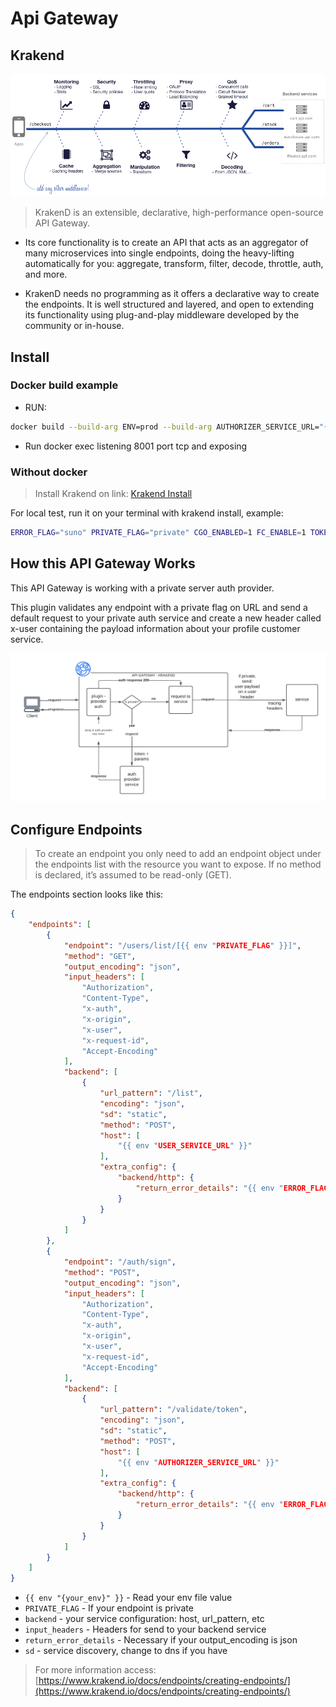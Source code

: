# Api Gateway

## Krakend

![how to Krakend works](https://raw.githubusercontent.com/castmetal/krakend-private-auth-server-response/main/KrakendFlow.png)

> KrakenD is an extensible, declarative, high-performance open-source API Gateway.

- Its core functionality is to create an API that acts as an aggregator of many microservices into single endpoints, doing the heavy-lifting automatically for you: aggregate, transform, filter, decode, throttle, auth, and more.

- KrakenD needs no programming as it offers a declarative way to create the endpoints. It is well structured and layered, and open to extending its functionality using plug-and-play middleware developed by the community or in-house.

## Install

### Docker build example

- RUN:

```sh
docker build --build-arg ENV=prod --build-arg AUTHORIZER_SERVICE_URL="{your authorizer service url example: http://localhost:8000}" --build-arg LOGIN_SERVICE_URL="{your login service url example: http://localhost:4000}" --build-arg PRIVATE_FLAG="{your endpoint private flag example: private}" --build-arg TOKEN_HEADER="x-auth" -t mykrakend .
```

- Run docker exec listening 8001 port tcp and exposing

### Without docker

> Install Krakend on link: [Krakend Install](https://www.krakend.io/download/)

For local test, run it on your terminal with krakend install, example:

```sh
ERROR_FLAG="suno" PRIVATE_FLAG="private" CGO_ENABLED=1 FC_ENABLE=1 TOKEN_HEADER="x-auth" AUTHORIZER_SERVICE_URL="{your_auth_service_url:port} LOGIN_SERVICE_URL="{your_service_url:port}" KRAKEND_PORT=8001 krakend run -d -c ./krakend.json -p 8001
```

## How this API Gateway Works

This API Gateway is working with a private server auth provider.

This plugin validates any endpoint with a private flag on URL and send a default request to your private auth service and create a new header called x-user containing the payload information about your profile customer service.

![how to auth provider plugin works](https://raw.githubusercontent.com/castmetal/krakend-private-auth-server-response/main/autho-provider-plugin.png)

## Configure Endpoints

> To create an endpoint you only need to add an endpoint object under the endpoints list with the resource you want to expose. If no method is declared, it’s assumed to be read-only (GET).

The endpoints section looks like this:

```json
{
    "endpoints": [
        {
            "endpoint": "/users/list/[{{ env "PRIVATE_FLAG" }}]",
            "method": "GET",
            "output_encoding": "json",
            "input_headers": [
                "Authorization",
                "Content-Type",
                "x-auth",
                "x-origin",
                "x-user",
                "x-request-id",
                "Accept-Encoding"
            ],
            "backend": [
                {
                    "url_pattern": "/list",
                    "encoding": "json",
                    "sd": "static",
                    "method": "POST",
                    "host": [
                        "{{ env "USER_SERVICE_URL" }}"
                    ],
                    "extra_config": {
                        "backend/http": {
                            "return_error_details": "{{ env "ERROR_FLAG" }}"
                        }
                    }
                }
            ]
        },
        {
            "endpoint": "/auth/sign",
            "method": "POST",
            "output_encoding": "json",
            "input_headers": [
                "Authorization",
                "Content-Type",
                "x-auth",
                "x-origin",
                "x-user",
                "x-request-id",
                "Accept-Encoding"
            ],
            "backend": [
                {
                    "url_pattern": "/validate/token",
                    "encoding": "json",
                    "sd": "static",
                    "method": "POST",
                    "host": [
                        "{{ env "AUTHORIZER_SERVICE_URL" }}"
                    ],
                    "extra_config": {
                        "backend/http": {
                            "return_error_details": "{{ env "ERROR_FLAG" }}"
                        }
                    }
                }
            ]
        }
    ]
}
```

- `{{ env "{your_env}" }}` - Read your env file value
- `PRIVATE_FLAG` - If your endpoint is private
- `backend` - your service configuration: host, url_pattern, etc
- `input_headers` - Headers for send to your backend service
- `return_error_details` - Necessary if your output_encoding is json
- `sd` - service discovery, change to dns if you have

> For more information access: [https://www.krakend.io/docs/endpoints/creating-endpoints/](https://www.krakend.io/docs/endpoints/creating-endpoints/)
